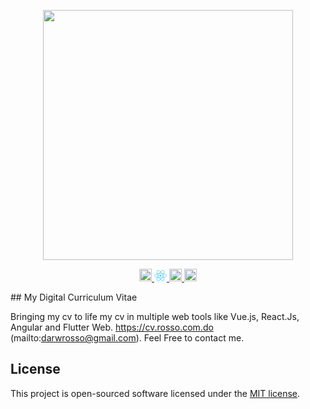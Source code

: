 <p align="center">
  <a href="https://cv.rosso.com.do" target="_blank">
    <img src="http://127.0.0.1:8000/img/cover.png" width="400">
  </a>
</p>
<p align="center">
  <a href="https://cv.rosso.com.do/vue#/">
    <img src="https://vuejs.org/images/logo.png" alt="Vue CV" width="20">
  </a>
  <a href="https://cv.rosso.com.do/vue#/">
    <img src="data:image/svg+xml;base64,PHN2ZyB4bWxucz0iaHR0cDovL3d3dy53My5vcmcvMjAwMC9zdmciIHZpZXdCb3g9Ii0xMS41IC0xMC4yMzE3NCAyMyAyMC40NjM0OCI+CiAgPHRpdGxlPlJlYWN0IExvZ288L3RpdGxlPgogIDxjaXJjbGUgY3g9IjAiIGN5PSIwIiByPSIyLjA1IiBmaWxsPSIjNjFkYWZiIi8+CiAgPGcgc3Ryb2tlPSIjNjFkYWZiIiBzdHJva2Utd2lkdGg9IjEiIGZpbGw9Im5vbmUiPgogICAgPGVsbGlwc2Ugcng9IjExIiByeT0iNC4yIi8+CiAgICA8ZWxsaXBzZSByeD0iMTEiIHJ5PSI0LjIiIHRyYW5zZm9ybT0icm90YXRlKDYwKSIvPgogICAgPGVsbGlwc2Ugcng9IjExIiByeT0iNC4yIiB0cmFuc2Zvcm09InJvdGF0ZSgxMjApIi8+CiAgPC9nPgo8L3N2Zz4K" alt="Vue CV" width="20">
  </a>
  <a href="https://cv.rosso.com.do/vue#/">
    <img src="https://cv.rosso.com.do/img/shield-large.svg" alt="Vue CV" width="20">
  </a>
  <a href="https://cv.rosso.com.do/vue#/">
    <img src="https://cv.rosso.com.do/img/flutter.svg" alt="Vue CV" width="20">
  </a>
</p>
## My Digital Curriculum Vitae

Bringing my cv to life my cv in multiple web tools like Vue.js, React.Js, Angular and Flutter Web.
https://cv.rosso.com.do
(mailto:darwrosso@gmail.com). Feel Free to contact me.

## License

This project is open-sourced software licensed under the [MIT license](https://opensource.org/licenses/MIT).

